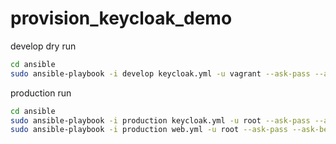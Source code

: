 # provision_keycloak_demo

develop dry run

```sh
cd ansible
sudo ansible-playbook -i develop keycloak.yml -u vagrant --ask-pass --ask-become-pass --check
```

production run

```sh
cd ansible
sudo ansible-playbook -i production keycloak.yml -u root --ask-pass --ask-become-pass
sudo ansible-playbook -i production web.yml -u root --ask-pass --ask-become-pass
```
